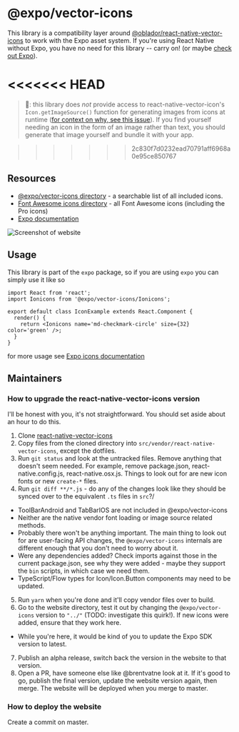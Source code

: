 # @expo/vector-icons

This library is a compatibility layer around [@oblador/react-native-vector-icons](https://github.com/oblador/react-native-vector-icons) to work with the Expo asset system. If you're using React Native without Expo, you have no need for this library -- carry on! (or maybe [check out Expo](https://expo.dev/)).

<<<<<<< HEAD
=======
> 👀: this library does _not_ provide access to react-native-vector-icon's `Icon.getImageSource()` function for generating images from icons at runtime ([for context on why, see this issue](https://github.com/expo/vector-icons/issues/26)). If you find yourself needing an icon in the form of an image rather than text, you should generate that image yourself and bundle it with your app.

>>>>>>> 2c830f7d0232ead70791aff6968a0e95ce850767
## Resources

- [@expo/vector-icons directory](https://icons.expo.fyi/) - a searchable list of all included icons.
- [Font Awesome icons directory](https://fontawesome.com/icons) - all Font Awesome icons (including the Pro icons)
- [Expo documentation](https://docs.expo.dev/)

![Screenshot of website](.github/assets/website-screenshot.png)

## Usage

This library is part of the `expo` package, so if you are using `expo` you can simply use it like so

```tsx
import React from 'react';
import Ionicons from '@expo/vector-icons/Ionicons';

export default class IconExample extends React.Component {
  render() {
    return <Ionicons name='md-checkmark-circle' size={32} color='green' />;
  }
}
```

for more usage see [Expo icons documentation](https://docs.expo.io/guides/icons/)

## Maintainers

### How to upgrade the react-native-vector-icons version

I'll be honest with you, it's not straightforward. You should set aside about an hour to do this.

1. Clone [react-native-vector-icons](https://github.com/oblador/react-native-vector-icons)
2. Copy files from the cloned directory into `src/vendor/react-native-vector-icons`, except the dotfiles.
3. Run `git status` and look at the untracked files. Remove anything that doesn't seem needed. For example, remove package.json, react-native.config.js, react-native.osx.js. Things to look out for are new icon fonts or new `create-*` files.
4. Run `git diff **/*.js` - do any of the changes look like they should be synced over to the equivalent `.ts` files in `src`?/

- ToolBarAndroid and TabBarIOS are not included in @expo/vector-icons
- Neither are the native vendor font loading or image source related methods.
- Probably there won't be anything important. The main thing to look out for are user-facing API changes, the `@expo/vector-icons` internals are different enough that you don't need to worry about it.
- Were any dependencies added? Check imports against those in the current package.json, see why they were added - maybe they support the `bin` scripts, in which case we need them.
- TypeScript/Flow types for Icon/Icon.Button components may need to be updated.

5. Run `yarn` when you're done and it'll copy vendor files over to build.
6. Go to the website directory, test it out by changing the `@expo/vector-icons` version to `"../"` (TODO: investigate this quirk!). If new icons were added, ensure that they work here.

- While you're here, it would be kind of you to update the Expo SDK version to latest.

7. Publish an alpha release, switch back the version in the website to that version.
8. Open a PR, have someone else like @brentvatne look at it. If it's good to go, publish the final version, update the website version again, then merge. The website will be deployed when you merge to master.

### How to deploy the website

Create a commit on master.
